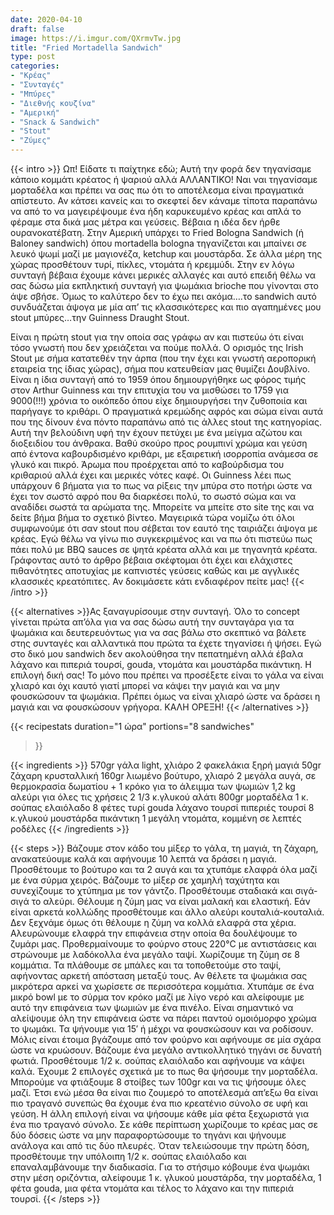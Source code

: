 ```yaml
---
date: 2020-04-10
draft: false
image: https://i.imgur.com/QXrmvTw.jpg
title: "Fried Mortadella Sandwich"
type: post
categories:
- "Κρέας"
- "Συνταγές"
- "Μπύρες"
- "Διεθνής κουζίνα"
- "Αμερική"
- "Snack & Sandwich"
- "Stout"
- "Ζύμες"
---
```


{{< intro >}}
Ωπ! Είδατε τι παίχτηκε εδώ; Αυτή την φορά δεν τηγανίσαμε κάποιο κομμάτι κρέατος ή ψαριού αλλά ΑΛΛΑΝΤΙΚΟ! Ναι ναι τηγανίσαμε μορταδέλα και πρέπει να σας πω ότι το αποτέλεσμα είναι πραγματικά απίστευτο. Αν κάτσει κανείς και το σκεφτεί δεν κάναμε τίποτα παραπάνω να από το να μαγειρέψουμε ένα ήδη καρυκευμένο κρέας και απλά το φέραμε στα δικά μας μέτρα και γεύσεις. Βέβαια η ιδέα δεν ήρθε ουρανοκατέβατη. Στην Αμερική υπάρχει το Fried Bologna Sandwich (ή Baloney sandwich) όπου mortadella bologna τηγανίζεται και μπαίνει σε λευκό ψωμί μαζί με μαγιονέζα, ketchup και μουστάρδα. Σε άλλα μέρη της χώρας προσθέτουν τυρί, πίκλες, ντομάτα ή κρεμμύδι. Στην εν λόγω συνταγή βέβαια έχουμε κάνει μερικές αλλαγές και αυτό επειδή θέλω να σας δώσω μία εκπληκτική συνταγή για ψωμάκια brioche που γίνονται στο άψε σβήσε. Όμως το καλύτερο δεν το έχω πει ακόμα….το sandwich αυτό συνδυάζεται άψογα με μία απ’ τις κλασσικότερες και πιο αγαπημένες μου stout μπύρες…την Guinness Draught Stout.

Είναι η πρώτη stout για την οποία σας γράφω αν και πιστεύω ότι είναι τόσο γνωστή που δεν χρειάζεται να πούμε πολλά. Ο ορισμός της Irish Stout με σήμα κατατεθέν την άρπα (που την έχει και γνωστή αεροπορική εταιρεία της ίδιας χώρας), σήμα που κατευθείαν μας θυμίζει Δουβλίνο. Είναι η ίδια συνταγή από το 1959 όπου δημιουργήθηκε ως φόρος τιμής στον Arthur Guinness και την επιτυχία του να μισθώσει το 1759 για 9000(!!!) χρόνια το οικόπεδο όπου είχε δημιουργήσει την ζυθοποιία και παρήγαγε το κριθάρι. Ο πραγματικά κρεμώδης αφρός και σώμα είναι αυτά που της δίνουν ένα πόντο παραπάνω από τις άλλες stout της κατηγορίας. Αυτή την βελούδινη υφή την έχουν πετύχει με ένα μείγμα αζώτου και διοξειδίου του άνθρακα. Βαθύ σκούρο προς ρουμπινί χρώμα και γεύση από έντονα καβουρδισμένο κριθάρι, με εξαιρετική ισορροπία ανάμεσα σε γλυκό και πικρό. Άρωμα που προέρχεται από το καβούρδισμα του κριθαριού αλλά έχει και μερικές νότες καφέ. Οι Guinness λέει πως υπάρχουν 6 βήματα για το πως να ρίξεις την μπύρα στο ποτήρι ώστε να έχει τον σωστό αφρό που θα διαρκέσει πολύ, το σωστό σώμα και να αναδίδει σωστά τα αρώματα της. Μπορείτε να μπείτε στο site της και να δείτε βήμα βήμα το σχετικό βίντεο. Μαγειρικά τώρα νομίζω ότι όλοι συμφωνούμε ότι σαν stout που σέβεται τον εαυτό της ταιριάζει άψογα με κρέας. Εγώ θέλω να γίνω πιο συγκεκριμένος και να πω ότι πιστεύω πως πάει πολύ με BBQ sauces σε ψητά κρέατα αλλά και με τηγανητά κρέατα. Γράφοντας αυτό το άρθρο βέβαια σκέφτομαι ότι έχει και ελάχιστες πιθανότητες αποτυχίας με καπνιστές γεύσεις καθώς και με αγγλικές κλασσικές κρεατόπιτες. Αν δοκιμάσετε κάτι ενδιαφέρον πείτε μας!
{{< /intro >}}

{{< alternatives >}}Ας ξαναγυρίσουμε στην συνταγή. Όλο το concept γίνεται πρώτα απ’όλα για να σας δώσω αυτή την συνταγάρα για τα ψωμάκια και δευτερευόντως για να σας βάλω στο σκεπτικό να βάλετε στης συνταγές και αλλαντικά που πρώτα τα έχετε τηγανίσει ή ψήσει. Εγώ στο δικό μου sandwich δεν ακολούθησα την πεπατημένη αλλά έβαλα λάχανο και πιπεριά τουρσί, gouda, ντομάτα και μουστάρδα πικάντικη. Η επιλογή δική σας! Το μόνο που πρέπει να προσέξετε είναι το γάλα να είναι χλιαρό και όχι καυτό γιατί μπορεί να κάψει την μαγιά και να μην φουσκώσουν τα ψωμάκια. Πρέπει όμως να είναι χλιαρό ώστε να δράσει η μαγιά και να φουσκώσουν γρήγορα. ΚΑΛΗ ΟΡΕΞΗ!
{{< /alternatives >}}

{{< recipestats 
    duration="1 ώρα"
    portions="8 sandwiches"
>}}

{{< ingredients >}} 
570gr γάλα light, χλιάρο
2 φακελάκια ξηρή μαγιά
50gr ζάχαρη κρυσταλλική
160gr λιωμένο βούτυρο, χλιαρό
2 μεγάλα αυγά, σε θερμοκρασία δωματίου + 1 κρόκο για το άλειμμα των ψωμιών
1,2 kg αλεύρι για όλες τις χρήσεις
2 1/3 κ.γλυκού αλάτι
800gr μορταδέλα
1 κ. σούπας ελαιόλαδο
8 φέτες τυρί gouda
λάχανο τουρσί
πιπεριές τουρσί
8 κ.γλυκού μουστάρδα πικάντικη
1 μεγάλη ντομάτα, κομμένη σε λεπτές ροδέλες
{{< /ingredients >}}

{{< steps >}}
Βάζουμε στον κάδο του μίξερ το γάλα, τη μαγιά, τη ζάχαρη, ανακατεύουμε καλά και αφήνουμε 10 λεπτά να δράσει η μαγιά.
Προσθέτουμε το βούτυρο και τα 2 αυγά και τα χτυπάμε ελαφρά όλα μαζί με ένα σύρμα χειρός.
Βάζουμε το μίξερ σε χαμηλή ταχύτητα και συνεχίζουμε το χτύπημα με τον γάντζο. Προσθέτουμε σταδιακά και σιγά-σιγά το αλεύρι. Θέλουμε η ζύμη μας να είναι μαλακή και ελαστική. Εάν είναι αρκετά κολλώδης προσθέτουμε και άλλο αλεύρι κουταλιά-κουταλιά. Δεν ξεχνάμε όμως ότι θέλουμε η ζύμη να κολλά ελαφρά στα χέρια.
Αλευρώνουμε ελαφρά την επιφάνεια στην οποία θα δουλέψουμε το ζυμάρι μας.
Προθερμαίνουμε το φούρνο στους 220°C με αντιστάσεις και στρώνουμε με λαδόκολλα ένα μεγάλο ταψί.
Χωρίζουμε τη ζύμη σε 8 κομμάτια. Τα πλάθουμε σε μπάλες και τα τοποθετούμε στο ταψί, αφήνοντας αρκετή απόσταση μεταξύ τους. Αν θέλετε τα ψωμάκια σας μικρότερα αρκεί να χωρίσετε σε περισσότερα κομμάτια.
Χτυπάμε σε ένα μικρό bowl με το σύρμα τον κρόκο μαζί με λίγο νερό και αλείφουμε με αυτό την επιφάνεια των ψωμιών με ένα πινέλο. Είναι σημαντικό να αλείψουμε όλη την επιφάνεια ώστε να πάρει παντού ομοιόμορφο χρώμα το ψωμάκι.
Τα ψήνουμε για 15′ ή μέχρι να φουσκώσουν και να ροδίσουν.
Μόλις είναι έτοιμα βγάζουμε από τον φούρνο και αφήνουμε σε μία σχάρα ώστε να κρυώσουν.
Βάζουμε ένα μεγάλο αντικολλητικό τηγάνι σε δυνατή φωτιά. Προσθέτουμε 1/2 κ. σούπας ελαιόλαδο και αφήνουμε να κάψει καλά.
Έχουμε 2 επιλογές σχετικά με το πως θα ψήσουμε την μορταδέλα. Μπορούμε να φτιάξουμε 8 στοίβες των 100gr και να τις ψήσουμε όλες μαζί. Έτσι ενώ μέσα θα είναι πιο ζουμερό το αποτέλεσμά απ’εξω θα είναι πιο τραγανό συνεπώς θα έχουμε ένα πιο κρεατένιο σύνολο σε υφή και γεύση. Η άλλη επιλογή είναι να ψήσουμε κάθε μία φέτα ξεχωριστά για ένα πιο τραγανό σύνολο. Σε κάθε περίπτωση χωρίζουμε το κρέας μας σε δύο δόσεις ώστε να μην παραφορτώσουμε το τηγάνι και ψήνουμε ανάλογα και από τις δύο πλευρές. Όταν τελειώσουμε την πρώτη δόση, προσθέτουμε την υπόλοιπη 1/2 κ. σούπας ελαιόλαδο και επαναλαμβάνουμε την διαδικασία.
Για το στήσιμο κόβουμε ένα ψωμάκι στην μέση οριζόντια, αλείφουμε 1 κ. γλυκού μουστάρδα, την μορταδέλα, 1 φέτα gouda, μια φέτα ντομάτα και τέλος το λάχανο και την πιπεριά τουρσί.
{{< /steps >}}